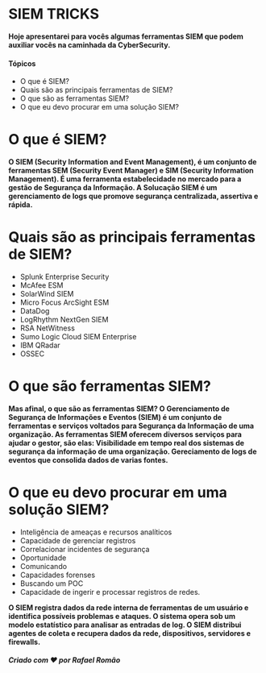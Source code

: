 <h1>SIEM TRICKS</h1>

<strong>Hoje apresentarei para vocês algumas ferramentas SIEM que podem auxiliar vocês na caminhada da CyberSecurity.</strong>
  <br>
    <h4>Tópicos</h4>
    
   * O que é SIEM?
   * Quais são as principais ferramentas de SIEM?
   * O que são as ferramentas SIEM?
   * O que eu devo procurar em uma solução SIEM?

<h1>O que é SIEM?</h1>
  
  <strong> O SIEM (Security Information and Event Management), é um conjunto de ferramentas SEM (Security Event Manager) e SIM (Security Information Management). É uma ferramenta estabelecidade no mercado para a gestão de Segurança da Informação. A Solucação SIEM é um gerenciamento de logs que promove segurança centralizada, assertiva e rápida.</strong>
  
<h1>Quais são as principais ferramentas de SIEM?</h1>

  * Splunk Enterprise Security
  * McAfee ESM
  * SolarWind SIEM
  * Micro Focus ArcSight ESM
  * DataDog
  * LogRhythm NextGen SIEM
  * RSA NetWitness
  * Sumo Logic Cloud SIEM Enterprise
  * IBM QRadar
  * OSSEC

<h1>O que são ferramentas SIEM?</h1>

  <strong>Mas afinal, o que são as ferramentas SIEM? O Gerenciamento de Segurança de Informações e Eventos (SIEM) é um conjunto de ferramentas e serviços voltados para Segurança da Informação de uma organização. As ferramentas SIEM oferecem diversos serviços para ajudar o gestor, são elas: Visibilidade em tempo real dos sistemas de segurança da informação de uma organização. Gereciamento de logs de eventos que consolida dados de varias fontes.</strong>
  
<h1>O que eu devo procurar em uma solução SIEM?</h1>

  * Inteligência de ameaças e recursos analíticos
  * Capacidade de gerenciar registros
  * Correlacionar incidentes de segurança
  * Oportunidade
  * Comunicando
  * Capacidades forenses
  * Buscando um POC
  * Capacidade de ingerir e processar registros de redes.

<strong>O SIEM registra dados da rede interna de ferramentas de um usuário e identifica possíveis problemas e ataques. O sistema opera sob um modelo estatístico para analisar as entradas de log. O SIEM distribui agentes de coleta e recupera dados da rede, dispositivos, servidores e firewalls.</strong>



<h5>Criado com ❤️ por Rafael Romão</h5>
